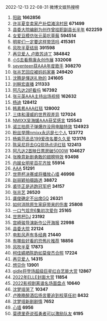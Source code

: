 2022-12-13 22-08-31 微博文娱热搜榜

1. [阳敌](https://s.weibo.com//weibo?q=%23%E9%98%B3%E6%95%8C%23&Refer=top)  **1662856**
2. [许半夏变卖家产补偿滩涂村民](https://s.weibo.com//weibo?q=%23%E8%AE%B8%E5%8D%8A%E5%A4%8F%E5%8F%98%E5%8D%96%E5%AE%B6%E4%BA%A7%E8%A1%A5%E5%81%BF%E6%BB%A9%E6%B6%82%E6%9D%91%E6%B0%91%23&Refer=top)  **671499**
3. [县委大院编剧为创作曾挂职副县长半年](https://s.weibo.com//weibo?q=%23%E5%8E%BF%E5%A7%94%E5%A4%A7%E9%99%A2%E7%BC%96%E5%89%A7%E4%B8%BA%E5%88%9B%E4%BD%9C%E6%9B%BE%E6%8C%82%E8%81%8C%E5%89%AF%E5%8E%BF%E9%95%BF%E5%8D%8A%E5%B9%B4%23&Refer=top)  **622259**
4. [女爱豆模仿张元英吃草莓](https://s.weibo.com//weibo?q=%23%E5%A5%B3%E7%88%B1%E8%B1%86%E6%A8%A1%E4%BB%BF%E5%BC%A0%E5%85%83%E8%8B%B1%E5%90%83%E8%8D%89%E8%8E%93%23&Refer=top)  **594514**
5. [明星们一定要这样带货吗](https://s.weibo.com//weibo?q=%23%E6%98%8E%E6%98%9F%E4%BB%AC%E4%B8%80%E5%AE%9A%E8%A6%81%E8%BF%99%E6%A0%B7%E5%B8%A6%E8%B4%A7%E5%90%97%23&Refer=top)  **415361**
6. [风吹半夏结局](https://s.weibo.com//weibo?q=%E9%A3%8E%E5%90%B9%E5%8D%8A%E5%A4%8F%E7%BB%93%E5%B1%80&Refer=top)  **391598**
7. [再见爱人 卢歌苏诗丁](https://s.weibo.com//weibo?q=%E5%86%8D%E8%A7%81%E7%88%B1%E4%BA%BA%20%E5%8D%A2%E6%AD%8C%E8%8B%8F%E8%AF%97%E4%B8%81&Refer=top)  **384842**
8. [小S去看蔡康永创作展](https://s.weibo.com//weibo?q=%23%E5%B0%8FS%E5%8E%BB%E7%9C%8B%E8%94%A1%E5%BA%B7%E6%B0%B8%E5%88%9B%E4%BD%9C%E5%B1%95%23&Refer=top)  **332008**
9. [seventeen获AAA年度歌手](https://s.weibo.com//weibo?q=%23seventeen%E8%8E%B7AAA%E5%B9%B4%E5%BA%A6%E6%AD%8C%E6%89%8B%23&Refer=top)  **308270**
10. [张兆艺回应被妈妈家暴](https://s.weibo.com//weibo?q=%23%E5%BC%A0%E5%85%86%E8%89%BA%E5%9B%9E%E5%BA%94%E8%A2%AB%E5%A6%88%E5%A6%88%E5%AE%B6%E6%9A%B4%23&Refer=top)  **249420**
11. [沈腾是懂送礼物的](https://s.weibo.com//weibo?q=%23%E6%B2%88%E8%85%BE%E6%98%AF%E6%87%82%E9%80%81%E7%A4%BC%E7%89%A9%E7%9A%84%23&Refer=top)  **241605**
12. [刘畊宏直播](https://s.weibo.com//weibo?q=%23%E5%88%98%E7%95%8A%E5%AE%8F%E7%9B%B4%E6%92%AD%23&Refer=top)  **211333**
13. [阿凡达2好看吗](https://s.weibo.com//weibo?q=%23%E9%98%BF%E5%87%A1%E8%BE%BE2%E5%A5%BD%E7%9C%8B%E5%90%97%23&Refer=top)  **167392**
14. [张元英AAA主持出场视频](https://s.weibo.com//weibo?q=%23%E5%BC%A0%E5%85%83%E8%8B%B1AAA%E4%B8%BB%E6%8C%81%E5%87%BA%E5%9C%BA%E8%A7%86%E9%A2%91%23&Refer=top)  **162632**
15. [杨迪](https://s.weibo.com//weibo?q=%E6%9D%A8%E8%BF%AA&Refer=top)  **128412**
16. [韩素希AAA红毯](https://s.weibo.com//weibo?q=%23%E9%9F%A9%E7%B4%A0%E5%B8%8CAAA%E7%BA%A2%E6%AF%AF%23&Refer=top)  **128002**
17. [三体和漫威的世界观差异](https://s.weibo.com//weibo?q=%23%E4%B8%89%E4%BD%93%E5%92%8C%E6%BC%AB%E5%A8%81%E7%9A%84%E4%B8%96%E7%95%8C%E8%A7%82%E5%B7%AE%E5%BC%82%23&Refer=top)  **127024**
18. [NMIXX吴海媛AAA获奖感言](https://s.weibo.com//weibo?q=%23NMIXX%E5%90%B4%E6%B5%B7%E5%AA%9BAAA%E8%8E%B7%E5%A5%96%E6%84%9F%E8%A8%80%23&Refer=top)  **125543**
19. [诺兰拍原子弹爆炸没用电脑特效](https://s.weibo.com//weibo?q=%23%E8%AF%BA%E5%85%B0%E6%8B%8D%E5%8E%9F%E5%AD%90%E5%BC%B9%E7%88%86%E7%82%B8%E6%B2%A1%E7%94%A8%E7%94%B5%E8%84%91%E7%89%B9%E6%95%88%23&Refer=top)  **124923**
20. [粉丝举牌nmixx永远是七个人](https://s.weibo.com//weibo?q=%23%E7%B2%89%E4%B8%9D%E4%B8%BE%E7%89%8Cnmixx%E6%B0%B8%E8%BF%9C%E6%98%AF%E4%B8%83%E4%B8%AA%E4%BA%BA%23&Refer=top)  **123772**
21. [杨紫范丞丞199爱改名要久久爱](https://s.weibo.com//weibo?q=%23%E6%9D%A8%E7%B4%AB%E8%8C%83%E4%B8%9E%E4%B8%9E199%E7%88%B1%E6%94%B9%E5%90%8D%E8%A6%81%E4%B9%85%E4%B9%85%E7%88%B1%23&Refer=top)  **123176**
22. [陈采尼将去GQ现场点评红毯](https://s.weibo.com//weibo?q=%23%E9%99%88%E9%87%87%E5%B0%BC%E5%B0%86%E5%8E%BBGQ%E7%8E%B0%E5%9C%BA%E7%82%B9%E8%AF%84%E7%BA%A2%E6%AF%AF%23&Refer=top)  **122413**
23. [阿凡达2首映日票房破5000W](https://s.weibo.com//weibo?q=%23%E9%98%BF%E5%87%A1%E8%BE%BE2%E9%A6%96%E6%98%A0%E6%97%A5%E7%A5%A8%E6%88%BF%E7%A0%B45000W%23&Refer=top)  **104627**
24. [张晚意新剧勇敢的翅膀特效](https://s.weibo.com//weibo?q=%23%E5%BC%A0%E6%99%9A%E6%84%8F%E6%96%B0%E5%89%A7%E5%8B%87%E6%95%A2%E7%9A%84%E7%BF%85%E8%86%80%E7%89%B9%E6%95%88%23&Refer=top)  **93498**
25. [内娱女明星百花齐放](https://s.weibo.com//weibo?q=%23%E5%86%85%E5%A8%B1%E5%A5%B3%E6%98%8E%E6%98%9F%E7%99%BE%E8%8A%B1%E9%BD%90%E6%94%BE%23&Refer=top)  **55914**
26. [AAA](https://s.weibo.com//weibo?q=AAA&Refer=top)  **51291**
27. [世界杯决赛或将播放心墙](https://s.weibo.com//weibo?q=%23%E4%B8%96%E7%95%8C%E6%9D%AF%E5%86%B3%E8%B5%9B%E6%88%96%E5%B0%86%E6%92%AD%E6%94%BE%E5%BF%83%E5%A2%99%23&Refer=top)  **46998**
28. [赵丽颖拍摄路透](https://s.weibo.com//weibo?q=%23%E8%B5%B5%E4%B8%BD%E9%A2%96%E6%8B%8D%E6%91%84%E8%B7%AF%E9%80%8F%23&Refer=top)  **38872**
29. [裘毕正是逃跑冠军吧](https://s.weibo.com//weibo?q=%23%E8%A3%98%E6%AF%95%E6%AD%A3%E6%98%AF%E9%80%83%E8%B7%91%E5%86%A0%E5%86%9B%E5%90%A7%23&Refer=top)  **34157**
30. [张兆艺](https://s.weibo.com//weibo?q=%E5%BC%A0%E5%85%86%E8%89%BA&Refer=top)  **26520**
31. [龚俊确定不出席GQ](https://s.weibo.com//weibo?q=%23%E9%BE%9A%E4%BF%8A%E7%A1%AE%E5%AE%9A%E4%B8%8D%E5%87%BA%E5%B8%ADGQ%23&Refer=top)  **26321**
32. [如何消除原生家庭带来的伤害](https://s.weibo.com//weibo?q=%23%E5%A6%82%E4%BD%95%E6%B6%88%E9%99%A4%E5%8E%9F%E7%94%9F%E5%AE%B6%E5%BA%AD%E5%B8%A6%E6%9D%A5%E7%9A%84%E4%BC%A4%E5%AE%B3%23&Refer=top)  **25808**
33. [一口气炫完6集初次爱你](https://s.weibo.com//weibo?q=%23%E4%B8%80%E5%8F%A3%E6%B0%94%E7%82%AB%E5%AE%8C6%E9%9B%86%E5%88%9D%E6%AC%A1%E7%88%B1%E4%BD%A0%23&Refer=top)  **25165**
34. [世界杯DJ](https://s.weibo.com//weibo?q=%23%E4%B8%96%E7%95%8C%E6%9D%AFDJ%23&Refer=top)  **23192**
35. [宫崎骏导演新作公开海报](https://s.weibo.com//weibo?q=%23%E5%AE%AB%E5%B4%8E%E9%AA%8F%E5%AF%BC%E6%BC%94%E6%96%B0%E4%BD%9C%E5%85%AC%E5%BC%80%E6%B5%B7%E6%8A%A5%23&Refer=top)  **22998**
36. [县委大院](https://s.weibo.com//weibo?q=%E5%8E%BF%E5%A7%94%E5%A4%A7%E9%99%A2&Refer=top)  **22124**
37. [电影风声有多经典](https://s.weibo.com//weibo?q=%23%E7%94%B5%E5%BD%B1%E9%A3%8E%E5%A3%B0%E6%9C%89%E5%A4%9A%E7%BB%8F%E5%85%B8%23&Refer=top)  **21440**
38. [有哪些好看的恐怖片推荐](https://s.weibo.com//weibo?q=%23%E6%9C%89%E5%93%AA%E4%BA%9B%E5%A5%BD%E7%9C%8B%E7%9A%84%E6%81%90%E6%80%96%E7%89%87%E6%8E%A8%E8%8D%90%23&Refer=top)  **18856**
39. [风吹半夏](https://s.weibo.com//weibo?q=%E9%A3%8E%E5%90%B9%E5%8D%8A%E5%A4%8F&Refer=top)  **17873**
40. [柯佳嬿晒陈韵如莫俊杰合照](https://s.weibo.com//weibo?q=%23%E6%9F%AF%E4%BD%B3%E5%AC%BF%E6%99%92%E9%99%88%E9%9F%B5%E5%A6%82%E8%8E%AB%E4%BF%8A%E6%9D%B0%E5%90%88%E7%85%A7%23&Refer=top)  **17224**
41. [再见爱人](https://s.weibo.com//weibo?q=%E5%86%8D%E8%A7%81%E7%88%B1%E4%BA%BA&Refer=top)  **14315**
42. [想见你](https://s.weibo.com//weibo?q=%E6%83%B3%E8%A7%81%E4%BD%A0&Refer=top)  **13901**
43. [gidle将登场超级巨星红白艺能大赏](https://s.weibo.com//weibo?q=%23gidle%E5%B0%86%E7%99%BB%E5%9C%BA%E8%B6%85%E7%BA%A7%E5%B7%A8%E6%98%9F%E7%BA%A2%E7%99%BD%E8%89%BA%E8%83%BD%E5%A4%A7%E8%B5%8F%23&Refer=top)  **12867**
44. [2022年ELLE封面大赏](https://s.weibo.com//weibo?q=%232022%E5%B9%B4ELLE%E5%B0%81%E9%9D%A2%E5%A4%A7%E8%B5%8F%23&Refer=top)  **11854**
45. [2022影视剧离谱名场面盘点](https://s.weibo.com//weibo?q=%232022%E5%BD%B1%E8%A7%86%E5%89%A7%E7%A6%BB%E8%B0%B1%E5%90%8D%E5%9C%BA%E9%9D%A2%E7%9B%98%E7%82%B9%23&Refer=top)  **10640**
46. [沈梦瑶哭了](https://s.weibo.com//weibo?q=%23%E6%B2%88%E6%A2%A6%E7%91%B6%E5%93%AD%E4%BA%86%23&Refer=top)  **10347**
47. [卢晚晚醉酒后扬言要追到校草任初](https://s.weibo.com//weibo?q=%23%E5%8D%A2%E6%99%9A%E6%99%9A%E9%86%89%E9%85%92%E5%90%8E%E6%89%AC%E8%A8%80%E8%A6%81%E8%BF%BD%E5%88%B0%E6%A0%A1%E8%8D%89%E4%BB%BB%E5%88%9D%23&Refer=top)  **8432**
48. [沈梦瑶新剧剧情](https://s.weibo.com//weibo?q=%23%E6%B2%88%E6%A2%A6%E7%91%B6%E6%96%B0%E5%89%A7%E5%89%A7%E6%83%85%23&Refer=top)  **7652**
49. [心墙](https://s.weibo.com//weibo?q=%E5%BF%83%E5%A2%99&Refer=top)  **6956**
50. [莫德里奇说孤勇者可以激励队友](https://s.weibo.com//weibo?q=%23%E8%8E%AB%E5%BE%B7%E9%87%8C%E5%A5%87%E8%AF%B4%E5%AD%A4%E5%8B%87%E8%80%85%E5%8F%AF%E4%BB%A5%E6%BF%80%E5%8A%B1%E9%98%9F%E5%8F%8B%23&Refer=top)  **6195**
